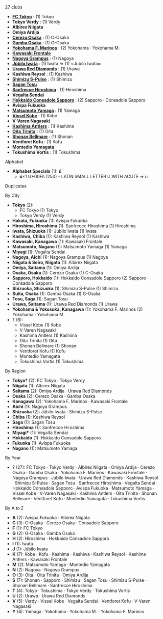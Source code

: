 27 clubs

- [**FC Tokyo**](https://en.wikipedia.org/wiki/FC_Tokyo) : (1) Tokyo
- **Tokyo Verdy** : (1) Verdy
- **Albirex Niigata**
- **Omiya Ardija**
- [**Cerezo Osaka**](https://en.wikipedia.org/wiki/Cerezo_Osaka) : (1) C-Osaka
- [**Gamba Osaka**](https://en.wikipedia.org/wiki/Gamba_Osaka) : (1) G-Osaka
- [**Yokohama F. Marinos**](https://en.wikipedia.org/wiki/Yokohama_F._Marinos) : (2) Yokohama · Yokohama M.
- [**Kawasaki Frontale**](https://en.wikipedia.org/wiki/Kawasaki_Frontale)
- [**Nagoya Grampus**](https://en.wikipedia.org/wiki/Nagoya_Grampus) : (1) Nagoya
- [**Júbilo Iwata**](https://en.wikipedia.org/wiki/Júbilo_Iwata) : (1) Iwata ⇒ (1) ≈Jubilo Iwata≈
- [**Urawa Red Diamonds**](https://en.wikipedia.org/wiki/Urawa_Red_Diamonds) : (1) Urawa
- **Kashiwa Reysol** : (1) Kashiwa
- [**Shimizu S-Pulse**](https://en.wikipedia.org/wiki/Shimizu_S-Pulse) : (1) Shimizu
- [**Sagan Tosu**](https://en.wikipedia.org/wiki/Sagan_Tosu)
- [**Sanfrecce Hiroshima**](https://en.wikipedia.org/wiki/Sanfrecce_Hiroshima) : (1) Hiroshima
- [**Vegalta Sendai**](https://en.wikipedia.org/wiki/Vegalta_Sendai)
- [**Hokkaido Consadole Sapporo**](https://en.wikipedia.org/wiki/Consadole_Sapporo) : (2) Sapporo · Consadole Sapporo
- **Avispa Fukuoka**
- [**Matsumoto Yamaga**](https://en.wikipedia.org/wiki/Matsumoto_Yamaga) : (1) Yamaga
- [**Vissel Kobe**](https://en.wikipedia.org/wiki/Vissel_Kobe) : (1) Kobe
- **V-Varen Nagasaki**
- [**Kashima Antlers**](https://en.wikipedia.org/wiki/Kashima_Antlers) : (1) Kashima
- [**Oita Trinita**](https://en.wikipedia.org/wiki/Oita_Trinita) : (1) Oita
- [**Shonan Bellmare**](https://en.wikipedia.org/wiki/Shonan_Bellmare) : (1) Shonan
- **Ventforet Kofu** : (1) Kofu
- **Montedio Yamagata**
- **Tokushima Vortis** : (1) Tokushima




Alphabet

- **Alphabet Specials** (1):  **ú** 
  - **ú**×1 U+00FA (250) - LATIN SMALL LETTER U WITH ACUTE ⇒ u




Duplicates





By City

- **Tokyo** (2): 
  - FC Tokyo  (1) Tokyo
  - Tokyo Verdy  (1) Verdy
- **Hakata, Fukuoka** (1): Avispa Fukuoka 
- **Hiroshima, Hiroshima** (1): Sanfrecce Hiroshima  (1) Hiroshima
- **Iwata, Shizuoka** (1): Júbilo Iwata  (1) Iwata
- **Kashiwa, Chiba** (1): Kashiwa Reysol  (1) Kashiwa
- **Kawasaki, Kanagawa** (1): Kawasaki Frontale 
- **Matsumoto, Nagano** (1): Matsumoto Yamaga  (1) Yamaga
- **Miyagi** (1): Vegalta Sendai 
- **Nagoya, Aichi** (1): Nagoya Grampus  (1) Nagoya
- **Niigata & Seiro, Niigata** (1): Albirex Niigata 
- **Omiya, Saitama** (1): Omiya Ardija 
- **Osaka, Osaka** (1): Cerezo Osaka  (1) C-Osaka
- **Sapporo, Hokkaido** (1): Hokkaido Consadole Sapporo  (2) Sapporo · Consadole Sapporo
- **Shizuoka, Shizuoka** (1): Shimizu S-Pulse  (1) Shimizu
- **Suita, Osaka** (1): Gamba Osaka  (1) G-Osaka
- **Tosu, Saga** (1): Sagan Tosu 
- **Urawa, Saitama** (1): Urawa Red Diamonds  (1) Urawa
- **Yokohama & Yokosuka, Kanagawa** (1): Yokohama F. Marinos  (2) Yokohama · Yokohama M.
- ? (8): 
  - Vissel Kobe  (1) Kobe
  - V-Varen Nagasaki 
  - Kashima Antlers  (1) Kashima
  - Oita Trinita  (1) Oita
  - Shonan Bellmare  (1) Shonan
  - Ventforet Kofu  (1) Kofu
  - Montedio Yamagata 
  - Tokushima Vortis  (1) Tokushima




By Region

- **Tokyo†** (2):   FC Tokyo · Tokyo Verdy
- **Niigata** (1):   Albirex Niigata
- **Saitama** (2):   Omiya Ardija · Urawa Red Diamonds
- **Osaka** (2):   Cerezo Osaka · Gamba Osaka
- **Kanagawa** (2):   Yokohama F. Marinos · Kawasaki Frontale
- **Aichi** (1):   Nagoya Grampus
- **Shizuoka** (2):   Júbilo Iwata · Shimizu S-Pulse
- **Chiba** (1):   Kashiwa Reysol
- **Saga** (1):   Sagan Tosu
- **Hiroshima** (1):   Sanfrecce Hiroshima
- **Miyagi†** (1):   Vegalta Sendai
- **Hokkaido** (1):   Hokkaido Consadole Sapporo
- **Fukuoka** (1):   Avispa Fukuoka
- **Nagano** (1):   Matsumoto Yamaga




By Year

- ? (27):   FC Tokyo · Tokyo Verdy · Albirex Niigata · Omiya Ardija · Cerezo Osaka · Gamba Osaka · Yokohama F. Marinos · Kawasaki Frontale · Nagoya Grampus · Júbilo Iwata · Urawa Red Diamonds · Kashiwa Reysol · Shimizu S-Pulse · Sagan Tosu · Sanfrecce Hiroshima · Vegalta Sendai · Hokkaido Consadole Sapporo · Avispa Fukuoka · Matsumoto Yamaga · Vissel Kobe · V-Varen Nagasaki · Kashima Antlers · Oita Trinita · Shonan Bellmare · Ventforet Kofu · Montedio Yamagata · Tokushima Vortis






By A to Z

- **A** (2): Avispa Fukuoka · Albirex Niigata
- **C** (3): C-Osaka · Cerezo Osaka · Consadole Sapporo
- **F** (1): FC Tokyo
- **G** (2): G-Osaka · Gamba Osaka
- **H** (2): Hiroshima · Hokkaido Consadole Sapporo
- **I** (1): Iwata
- **J** (1): Júbilo Iwata
- **K** (7): Kobe · Kofu · Kashima · Kashiwa · Kashiwa Reysol · Kashima Antlers · Kawasaki Frontale
- **M** (2): Matsumoto Yamaga · Montedio Yamagata
- **N** (2): Nagoya · Nagoya Grampus
- **O** (3): Oita · Oita Trinita · Omiya Ardija
- **S** (7): Shonan · Sapporo · Shimizu · Sagan Tosu · Shimizu S-Pulse · Shonan Bellmare · Sanfrecce Hiroshima
- **T** (4): Tokyo · Tokushima · Tokyo Verdy · Tokushima Vortis
- **U** (2): Urawa · Urawa Red Diamonds
- **V** (5): Verdy · Vissel Kobe · Vegalta Sendai · Ventforet Kofu · V-Varen Nagasaki
- **Y** (4): Yamaga · Yokohama · Yokohama M. · Yokohama F. Marinos




